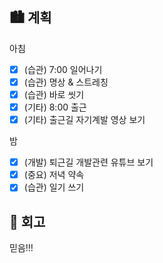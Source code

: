 ## 🏙️ 계획

아침

- [x] (습관) 7:00 일어나기
- [x] (습관) 명상 & 스트레칭
- [x] (습관) 바로 씻기
- [x] (기타) 8:00 출근
- [x] (기타) 출근길 자기계발 영상 보기

밤

- [x] (개발) 퇴근길 개발관련 유튜브 보기
- [x] (중요) 저녁 약속
- [x] (습관) 일기 쓰기

## 🌆 회고

믿음!!!